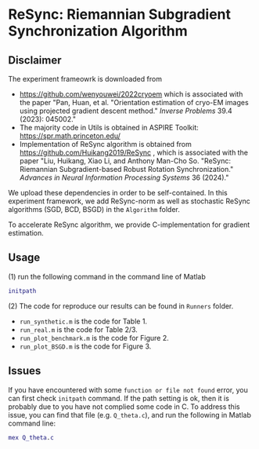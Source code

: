 # ReSync: Riemannian Subgradient Synchronization Algorithm

## Disclaimer

The experiment frameowrk is downloaded from

-  https://github.com/wenyouwei/2022cryoem which is associated with the paper "Pan, Huan, et al. "Orientation estimation of cryo-EM images using projected gradient descent method." *Inverse Problems* 39.4 (2023): 045002."
- The majority code in Utils is obtained in ASPIRE Toolkit: https://spr.math.princeton.edu/
- Implementation of ReSync algorithm is obtained from https://github.com/Huikang2019/ReSync , which is associated with the paper "Liu, Huikang, Xiao Li, and Anthony Man-Cho So. "ReSync: Riemannian Subgradient-based Robust Rotation Synchronization." *Advances in Neural Information Processing Systems* 36 (2024)."

We upload these dependencies in order to be self-contained. In this experiment framework, we add ReSync-norm as well as stochastic ReSync algorithms (SGD, BCD, BSGD) in the `Algorithm` folder.

To accelerate ReSync algorithm, we provide C-implementation for gradient estimation.

## Usage

(1) run the following command in the command line of Matlab

```matlab
initpath
```

(2) The code for reproduce our results can be found in `Runners` folder.

- `run_synthetic.m` is the code for Table 1.
- `run_real.m` is the code for Table 2/3.
- `run_plot_benchmark.m` is the code for Figure 2.
- `run_plot_BSGD.m` is the code for Figure 3.

## Issues

If you have encountered with some `function or file not found` error, you can first check `initpath` command. If the path setting is ok, then it is probably due to you have not complied some code in C. To address this issue, you can find that file (e.g. `Q_theta.c`), and run the following in Matlab command line:

```matlab
mex Q_theta.c
```

